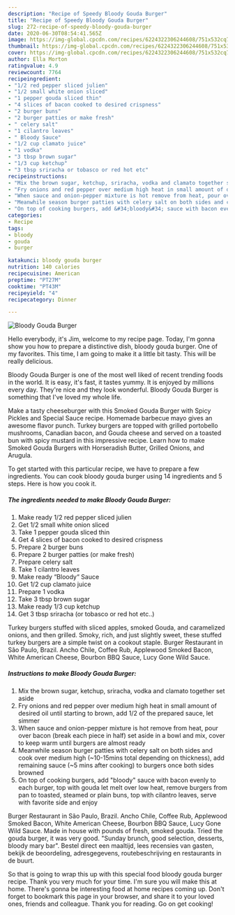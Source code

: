 ```yaml
---
description: "Recipe of Speedy Bloody Gouda Burger"
title: "Recipe of Speedy Bloody Gouda Burger"
slug: 272-recipe-of-speedy-bloody-gouda-burger
date: 2020-06-30T08:54:41.565Z
image: https://img-global.cpcdn.com/recipes/6224322306244608/751x532cq70/bloody-gouda-burger-recipe-main-photo.jpg
thumbnail: https://img-global.cpcdn.com/recipes/6224322306244608/751x532cq70/bloody-gouda-burger-recipe-main-photo.jpg
cover: https://img-global.cpcdn.com/recipes/6224322306244608/751x532cq70/bloody-gouda-burger-recipe-main-photo.jpg
author: Ella Morton
ratingvalue: 4.9
reviewcount: 7764
recipeingredient:
- "1/2 red pepper sliced julien"
- "1/2 small white onion sliced"
- "1 pepper gouda sliced thin"
- "4 slices of bacon cooked to desired crispness"
- "2 burger buns"
- "2 burger patties or make fresh"
- " celery salt"
- "1 cilantro leaves"
- " Bloody Sauce"
- "1/2 cup clamato juice"
- "1 vodka"
- "3 tbsp brown sugar"
- "1/3 cup ketchup"
- "3 tbsp sriracha or tobasco or red hot etc"
recipeinstructions:
- "Mix the brown sugar, ketchup, sriracha, vodka and clamato together set aside"
- "Fry onions and red pepper over medium high heat in small amount of desired oil until starting to brown, add 1/2 of the prepared sauce, let simmer"
- "When sauce and onion-pepper mixture is hot remove from heat, pour over bacon (break each piece in half) set aside in a bowl and mix, cover to keep warm until burgers are almost ready"
- "Meanwhile season burger patties with celery salt on both sides and cook over medium high (~10-15mins total depending on thickness), add remaining sauce (~5 mins after cooking) to burgers once both sides browned"
- "On top of cooking burgers, add &#34;bloody&#34; sauce with bacon evenly to each burger, top with gouda let melt over low heat,  remove burgers from pan to toasted, steamed or plain buns, top with cilantro leaves, serve with favorite side and enjoy"
categories:
- Recipe
tags:
- bloody
- gouda
- burger

katakunci: bloody gouda burger 
nutrition: 140 calories
recipecuisine: American
preptime: "PT27M"
cooktime: "PT43M"
recipeyield: "4"
recipecategory: Dinner

---
```



![Bloody Gouda Burger](https://img-global.cpcdn.com/recipes/6224322306244608/751x532cq70/bloody-gouda-burger-recipe-main-photo.jpg)

Hello everybody, it's Jim, welcome to my recipe page. Today, I'm gonna show you how to prepare a distinctive dish, bloody gouda burger. One of my favorites. This time, I am going to make it a little bit tasty. This will be really delicious.

Bloody Gouda Burger is one of the most well liked of recent trending foods in the world. It is easy, it's fast, it tastes yummy. It is enjoyed by millions every day. They're nice and they look wonderful. Bloody Gouda Burger is something that I've loved my whole life.

Make a tasty cheeseburger with this Smoked Gouda Burger with Spicy Pickles and Special Sauce recipe. Homemade barbecue mayo gives an awesome flavor punch. Turkey burgers are topped with grilled portobello mushrooms, Canadian bacon, and Gouda cheese and served on a toasted bun with spicy mustard in this impressive recipe. Learn how to make Smoked Gouda Burgers with Horseradish Butter, Grilled Onions, and Arugula.


To get started with this particular recipe, we have to prepare a few ingredients. You can cook bloody gouda burger using 14 ingredients and 5 steps. Here is how you cook it.

<!--inarticleads1-->

##### The ingredients needed to make Bloody Gouda Burger:

1. Make ready 1/2 red pepper sliced julien
1. Get 1/2 small white onion sliced
1. Take 1 pepper gouda sliced thin
1. Get 4 slices of bacon cooked to desired crispness
1. Prepare 2 burger buns
1. Prepare 2 burger patties (or make fresh)
1. Prepare  celery salt
1. Take 1 cilantro leaves
1. Make ready  “Bloody“ Sauce
1. Get 1/2 cup clamato juice
1. Prepare 1 vodka
1. Take 3 tbsp brown sugar
1. Make ready 1/3 cup ketchup
1. Get 3 tbsp sriracha (or tobasco or red hot etc..)


Turkey burgers stuffed with sliced apples, smoked Gouda, and caramelized onions, and then grilled. Smoky, rich, and just slightly sweet, these stuffed turkey burgers are a simple twist on a cookout staple. Burger Restaurant in São Paulo, Brazil. Ancho Chile, Coffee Rub, Applewood Smoked Bacon, White American Cheese, Bourbon BBQ Sauce, Lucy Gone Wild Sauce. 

<!--inarticleads2-->

##### Instructions to make Bloody Gouda Burger:

1. Mix the brown sugar, ketchup, sriracha, vodka and clamato together set aside
1. Fry onions and red pepper over medium high heat in small amount of desired oil until starting to brown, add 1/2 of the prepared sauce, let simmer
1. When sauce and onion-pepper mixture is hot remove from heat, pour over bacon (break each piece in half) set aside in a bowl and mix, cover to keep warm until burgers are almost ready
1. Meanwhile season burger patties with celery salt on both sides and cook over medium high (~10-15mins total depending on thickness), add remaining sauce (~5 mins after cooking) to burgers once both sides browned
1. On top of cooking burgers, add &#34;bloody&#34; sauce with bacon evenly to each burger, top with gouda let melt over low heat,  remove burgers from pan to toasted, steamed or plain buns, top with cilantro leaves, serve with favorite side and enjoy


Burger Restaurant in São Paulo, Brazil. Ancho Chile, Coffee Rub, Applewood Smoked Bacon, White American Cheese, Bourbon BBQ Sauce, Lucy Gone Wild Sauce. Made in house with pounds of fresh, smoked gouda. Tried the gouda burger, it was very good. &#34;Sunday brunch, good selection, desserts, bloody mary bar&#34;. Bestel direct een maaltijd, lees recensies van gasten, bekijk de beoordeling, adresgegevens, routebeschrijving en restaurants in de buurt. 

So that is going to wrap this up with this special food bloody gouda burger recipe. Thank you very much for your time. I'm sure you will make this at home. There's gonna be interesting food at home recipes coming up. Don't forget to bookmark this page in your browser, and share it to your loved ones, friends and colleague. Thank you for reading. Go on get cooking!
